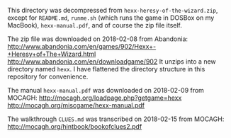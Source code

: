 This directory was decompressed from `hexx-heresy-of-the-wizard.zip`,
except for `README.md`, `runme.sh` (which runs the game in DOSBox
on my MacBook), `hexx-manual.pdf`, and of course the zip file itself.

The zip file was downloaded on 2018-02-08 from Abandonia:
http://www.abandonia.com/en/games/902/Hexx+-+Heresy+of+The+Wizard.html
http://www.abandonia.com/en/downloadgame/902
It unzips into a new directory named `hexx`. I have flattened
the directory structure in this repository for convenience.

The manual `hexx-manual.pdf` was downloaded on 2018-02-09 from MOCAGH:
http://mocagh.org/loadpage.php?getgame=hexx
http://mocagh.org/miscgame/hexx-manual.pdf

The walkthrough `CLUES.md` was transcribed on 2018-02-15 from MOCAGH:
http://mocagh.org/hintbook/bookofclues2.pdf
